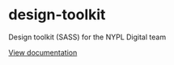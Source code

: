 # design-toolkit
Design toolkit (SASS) for the NYPL Digital team

[View documentation](http://nypl.github.io/design-toolkit)
